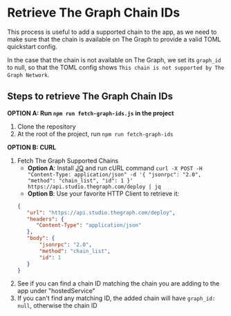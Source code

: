 # Retrieve The Graph Chain IDs

This process is useful to add a supported chain to the app, as we need to make sure that the chain is available on The Graph to provide a valid TOML quickstart config.

In the case that the chain is not available on The Graph, we set its `graph_id` to null, so that the TOML config shows `This chain is not supported by The Graph Network`.

## Steps to retrieve The Graph Chain IDs

**OPTION A: Run `npm run fetch-graph-ids.js` in the project**

1. Clone the repository
2. At the root of the project, run `npm run fetch-graph-ids`

**OPTION B: CURL**

1. Fetch The Graph Supported Chains
   - **Option A**: Install [JQ](https://jqlang.github.io/jq/) and run cURL command `curl -X POST -H "Content-Type: application/json" -d '{ "jsonrpc": "2.0", "method": "chain_list", "id": 1 }' https://api.studio.thegraph.com/deploy | jq`
   - **Option B**: Use your favorite HTTP Client to retrieve it:
   ```json
   {
      "url": "https://api.studio.thegraph.com/deploy",
      "headers": {
         "Content-Type": "application/json"
      },
      "body": {
	      "jsonrpc": "2.0",
	      "method": "chain_list",
	      "id": 1
      }
   }
   ```
2. See if you can find a chain ID matching the chain you are adding to the app under "hostedService"
3. If you can't find any matching ID, the added chain will have `graph_id: null`, otherwise the chain ID